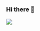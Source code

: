 ### Hi there 👋

<!--
**s3927844/s3927844** is a ✨ _special_ ✨ repository because its `README.md` (this file) appears on your GitHub profile.



Here are some ideas to get you started:

- 🔭 I’m currently studying Information Technology in RMIT
- 🌱 I’m currently learning ...IT
- 👯 I’m looking to collaborate on ...working with balance
- 🤔 I’m looking for help with ...study
- 💬 Ask me about ...anything
- 📫 How to reach me: ...facebook
- 😄 Pronouns: ...she/her
- ⚡ Fun fact: ...
-->
<img src="http://img.shields.io/badge/React-61DAFB?style=flat-square&logo=React&logoColor=white"/>
